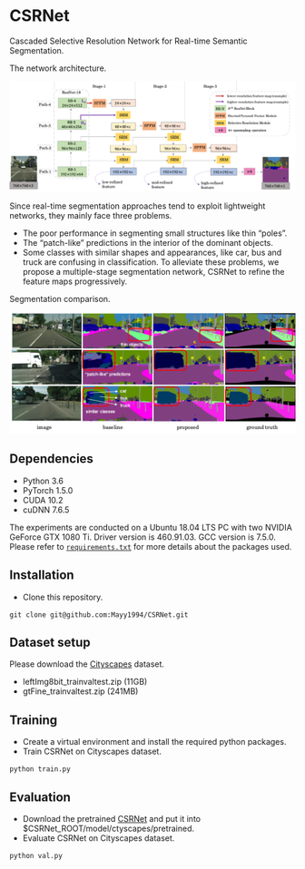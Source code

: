 # CSRNet


Cascaded Selective Resolution Network for Real-time Semantic Segmentation. 

The network architecture.
<p align="center"><img src="./figure/image1.png" width="1000" alt="" /></p>

Since real-time segmentation approaches tend to exploit lightweight networks, they mainly face three problems. 
- The poor performance in segmenting small structures like thin “poles”. 
- The “patch-like” predictions in the interior of the dominant objects. 
- Some classes with similar shapes and appearances, like car, bus and truck are confusing in classification. 
To alleviate these problems, we propose a multiple-stage segmentation network, CSRNet to refine the feature maps progressively. 


Segmentation comparison.
<p align="center"><img src="./figure/image2.png" width="800" alt="" /></p>



## Dependencies
- Python 3.6
- PyTorch 1.5.0
- CUDA 10.2 
- cuDNN 7.6.5

The experiments are conducted on a Ubuntu 18.04 LTS PC with two NVIDIA GeForce GTX 1080 Ti. Driver version is 460.91.03. GCC version is 7.5.0. Please refer to [`requirements.txt`](requirements.txt) for more details about the packages used.


## Installation
- Clone this repository.
```
git clone git@github.com:Mayy1994/CSRNet.git
```

## Dataset setup

Please download the [Cityscapes](https://www.cityscapes-dataset.com/downloads/) dataset.
- leftImg8bit_trainvaltest.zip (11GB)
- gtFine_trainvaltest.zip (241MB)


## Training
- Create a virtual environment and install the required python packages.
- Train CSRNet on Cityscapes dataset.
```
python train.py
```

## Evaluation
- Download the pretrained [CSRNet](https://drive.google.com/file/d/13KUke1U-6J3r0NHiCYIYzVDuWZ00T6Vz/view?usp=sharing) and put it into $CSRNet_ROOT/model/ctyscapes/pretrained.
- Evaluate CSRNet on Cityscapes dataset.
```
python val.py
```

